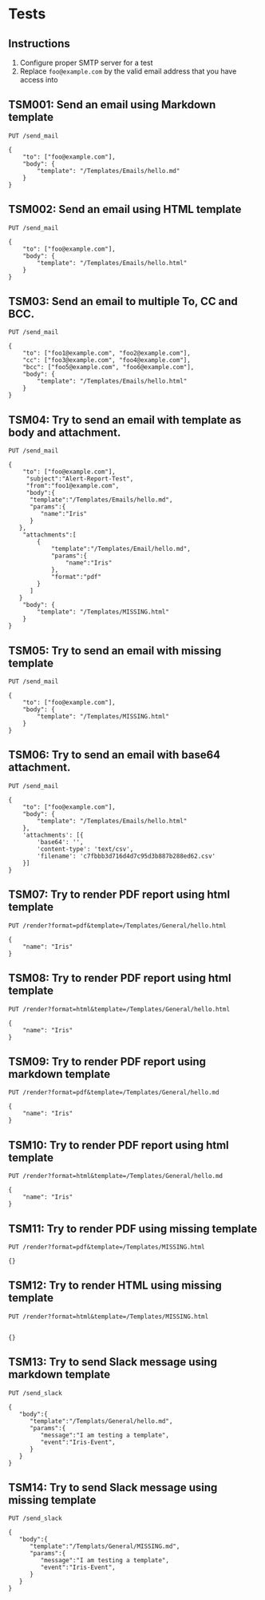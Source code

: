 # Tests

## Instructions

1) Configure proper SMTP server for a test
2) Replace `foo@example.com` by the valid email address that you have access into

## TSM001: Send an email using Markdown template

`PUT /send_mail`

```
{
    "to": ["foo@example.com"],
    "body": {
        "template": "/Templates/Emails/hello.md"
    }
}
```


## TSM002: Send an email using HTML template

`PUT /send_mail`

```
{
    "to": ["foo@example.com"],
    "body": {
        "template": "/Templates/Emails/hello.html"
    }
}
```


## TSM03: Send an email to multiple To, CC and BCC.

`PUT /send_mail`

```
{
    "to": ["foo1@example.com", "foo2@example.com"],
    "cc": ["foo3@example.com", "foo4@example.com"],
    "bcc": ["foo5@example.com", "foo6@example.com"],
    "body": {
        "template": "/Templates/Emails/hello.html"
    }
}
```

## TSM04: Try to send an email with template as body and attachment.

`PUT /send_mail`

```
{
    "to": ["foo@example.com"],
     "subject":"Alert-Report-Test",
     "from":"foo1@example.com",
     "body":{
      "template":"/Templates/Emails/hello.md",
      "params":{
         "name":"Iris"
      }
   },
    "attachments":[
        {
            "template":"/Templates/Email/hello.md",
            "params":{
                "name":"Iris"
            },       
            "format":"pdf"
        }
      ]
   }
    "body": {
        "template": "/Templates/MISSING.html"
    }
}
```


## TSM05: Try to send an email with missing template

`PUT /send_mail`

```
{
    "to": ["foo@example.com"],
    "body": {
        "template": "/Templates/MISSING.html"
    }
}
```


## TSM06: Try to send an email with base64 attachment.

`PUT /send_mail`

```
{
    "to": ["foo@example.com"],
    "body": {
        "template": "/Templates/Emails/hello.html"
    },
    'attachments': [{
        'base64': '',
        'content-type': 'text/csv',
        'filename': 'c7fbbb3d716d4d7c95d3b887b288ed62.csv'
    }]
}
```

## TSM07: Try to render PDF report using html template

`PUT /render?format=pdf&template=/Templates/General/hello.html`

```
{
    "name": "Iris"
}
```

## TSM08: Try to render PDF report using html template

`PUT /render?format=html&template=/Templates/General/hello.html`

```
{
    "name": "Iris"
}
```

## TSM09: Try to render PDF report using markdown template

`PUT /render?format=pdf&template=/Templates/General/hello.md`

```
{
    "name": "Iris"
}
```

## TSM10: Try to render PDF report using html template

`PUT /render?format=html&template=/Templates/General/hello.md`

```
{
    "name": "Iris"
}
```

## TSM11: Try to render PDF using missing template

`PUT /render?format=pdf&template=/Templates/MISSING.html`

```
{}
```

## TSM12: Try to render HTML using missing template

`PUT /render?format=html&template=/Templates/MISSING.html`

```

{}

```

## TSM13: Try to send Slack message using markdown template

`PUT /send_slack`

```
{
   "body":{
      "template":"/Templats/General/hello.md",
      "params":{
         "message":"I am testing a template",
         "event":"Iris-Event",
      }
   }
}
```

## TSM14: Try to send Slack message using missing template

`PUT /send_slack`

```
{
   "body":{
      "template":"/Templats/General/MISSING.md",
      "params":{
         "message":"I am testing a template",
         "event":"Iris-Event",
      }
   }
}
```